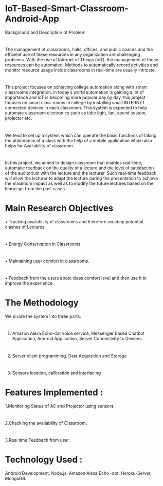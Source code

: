 # IoT-Based-Smart-Classroom-Android-App

Background and Description of Problem 
#
The management of classrooms, halls, offices, and public spaces and the efficient use of these resources in any organization are challenging problems. With the rise of Internet of Things (IoT), the management of these resources can be automated. Methods to automatically record activities and monitor resource usage inside classrooms in real-time are usually intricate.
#	
This project focuses on achieving college automation along with smart classrooms integration. In today’s world automation is gaining a lot of importance and IoT is becoming more popular day by day, this project focuses on smart class rooms in college by installing small INTERNET connected devices in each classroom. This system is expected to help automate classroom electronics such as tube light, fan, sound system, projector etc.
#
We tend to set up a system which can operate the basic functions of taking the attendance of a class with the help of a mobile application which also helps for Availability of classroom.
#
In this project, we aimed to design classroom that enables real-time, automatic feedback on the quality of a lecture and the level of satisfaction of the auditorium with the lecture and the lecturer. Such real-time feedback will allow the lecturer to adapt the lecture during the presentation to achieve the maximum impact as well as to modify the future lectures based on the learnings from the past cases.

# Main Research Objectives

•	Tracking availability of classrooms and therefore avoiding potential clashes of Lectures.
#
•	Energy Conservation in Classrooms.
#
•	Maintaining user comfort in classrooms.
#
•	Feedback from the users about class comfort level and then use it to improve the experience.

# The Methodology

We divide the system into three parts:
#
1. Amazon Alexa Echo-dot voice service, Messenger based Chatbot Application, Android Application, Server Connectivity to Devices.
#
2. Server client programming, Data Acquisition and Storage
#
3. Sensors location, calibration and interfacing

# Features Implemented :	
1.Monitoring Status of AC and Projector using sensors.
#
2.Checking the availability of Classroom.
#
3.Real time Feedback from user.

# Technology Used :
Android Development, Node.js, Amazon Alexa Echo -dot, Heroku-Server, MongoDB.

